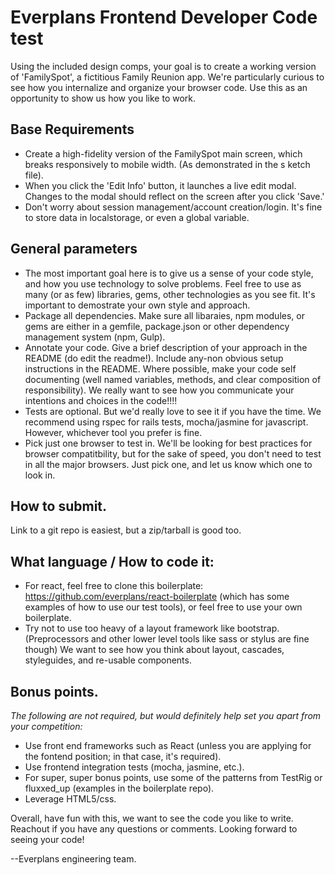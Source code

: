 Everplans Frontend Developer Code test
=================
Using the included design comps, your goal is to create a working version of 'FamilySpot', a fictitious Family Reunion app. We're particularly curious to see how you internalize and organize your browser code. Use this as an opportunity to show us how you like to work.


## Base Requirements

* Create a high-fidelity version of the FamilySpot main screen, which breaks responsively to mobile width. (As demonstrated in the s ketch file).
* When you click the 'Edit Info' button, it launches a live edit modal. Changes to the modal should reflect on the screen after you click 'Save.'
* Don't worry about session management/account creation/login. It's fine to store data in localstorage, or even a global variable.

## General parameters

* The most important goal here is to give us a sense of your code style, and how you use technology to solve problems. Feel free to use as many (or as few) libraries, gems, other technologies as you see fit. It's important to demostrate your own style and approach.
* Package all dependencies. Make sure all libaraies, npm modules, or gems are either in a gemfile, package.json or other dependency management system (npm, Gulp).
* Annotate your code. Give a brief description of your approach in the README (do edit the readme!). Include any-non obvious setup instructions in the README. Where possible, make your code self documenting (well named variables, methods, and clear composition of responsibility). We really want to see how you communicate your intentions and choices in the code!!!!
* Tests are optional. But we'd really love to see it if you have the time. We recommend using rspec for rails tests, mocha/jasmine for javascript. However, whichever tool you prefer is fine.
* Pick just one browser to test in. We'll be looking for best practices for browser compatitbility, but for the sake of speed, you don't need to test in all the major browsers. Just pick one, and let us know which one to look in.

## How to submit.
Link to a git repo is easiest, but a zip/tarball is good too.

## What language / How to code it: 
* For react, feel free to clone this boilerplate: https://github.com/everplans/react-boilerplate (which has some examples of how to use our test tools), or feel free to use your own boilerplate.
* Try not to use too heavy of a layout framework like bootstrap. (Preprocessors and other lower level tools like sass or stylus are fine though) We want to see how you think about layout, cascades, styleguides, and re-usable components.

## Bonus points.

_The following are not required, but would definitely help set you apart from your competition:_

* Use front end frameworks such as React (unless you are applying for the fontend position; in that case, it's required).
* Use frontend integration tests (mocha, jasmine, etc.).
* For super, super bonus points, use some of the patterns from TestRig or fluxxed_up (examples in the boilerplate repo). 
* Leverage HTML5/css.

Overall, have fun with this, we want to see the code you like to write. Reachout if you have any questions or comments. Looking forward to seeing your code!


--Everplans engineering team.
